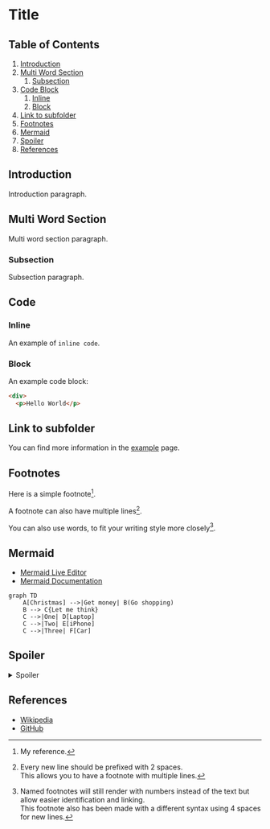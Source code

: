 # Title

## Table of Contents

1. [Introduction](#introduction)
2. [Multi Word Section](#multi-word-section)
   1. [Subsection](#subsection)
3. [Code Block](#code)
   1. [Inline](#inline)
   2. [Block](#block)
5. [Link to subfolder](#link-to-subfolder)
6. [Footnotes](#footnotes)
7. [Mermaid](#mermaid)
8. [Spoiler](#spoiler)
9. [References](#references)

## Introduction

Introduction paragraph.

## Multi Word Section

Multi word section paragraph.

### Subsection

Subsection paragraph.

## Code

### Inline

An example of `inline code`. 

### Block

An example code block:

```html
<div>
  <p>Hello World</p>
```

## Link to subfolder

You can find more information in the [example](docs/example.md) page.

## Footnotes

Here is a simple footnote[^1].

A footnote can also have multiple lines[^2].  

You can also use words, to fit your writing style more closely[^note].

[^1]: My reference.
[^2]: Every new line should be prefixed with 2 spaces.  
  This allows you to have a footnote with multiple lines.
[^note]:
    Named footnotes will still render with numbers instead of the text but allow easier identification and linking.  
    This footnote also has been made with a different syntax using 4 spaces for new lines.

## Mermaid

* [Mermaid Live Editor](https://mermaid.live/)
* [Mermaid Documentation](https://mermaid-js.github.io/mermaid/#/n00b-gettingStarted)

```mermaid
graph TD
    A[Christmas] -->|Get money| B(Go shopping)
    B --> C{Let me think}
    C -->|One| D[Laptop]
    C -->|Two| E[iPhone]
    C -->|Three| F[Car]
```

## Spoiler

<details>
  <summary> Spoiler </summary>
   
   Some hidden text
   
</details>

## References

- [Wikipedia](https://en.wikipedia.org/wiki/Markdown)
- [GitHub](https://github.com)
